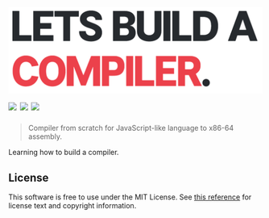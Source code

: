 # <img src="assets/logo_red.png" /> <a href="#"><img src="https://travis-ci.org/nickzuber/infrared.svg?branch=master" /></a> <a href="#"><img src="https://img.shields.io/badge/project-active-brightgreen.svg" /></a> <a href="#"><img src="https://img.shields.io/badge/license-MIT%20Licence-blue.svg" /></a>

> Compiler from scratch for JavaScript-like language to x86-64 assembly.

Learning how to build a compiler.

## License

This software is free to use under the MIT License. See [this reference](https://opensource.org/licenses/MIT) for license text and copyright information.
